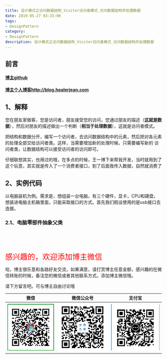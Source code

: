 ```yaml
---
title: 设计模式之访问数据结构_Visitor访问者模式_访问数据结构并处理数据
date: 2019-05-27 03:33:00
tags: 
- DesignPattern
category: 
- DesignPattern
description: 设计模式之访问数据结构_Visitor访问者模式_访问数据结构并处理数据
---
```


<!-- 

https://raw.githubusercontent.com/HealerJean/HealerJean.github.io/master/blogImages/
　　首行缩进

<font  clalss="healerColor" color="red" size="5" >     </font>

<font  clalss="healerSize"  size="5" >     </font>
-->




## 前言

#### [博主github](https://github.com/HealerJean)
#### [博主个人博客http://blog.healerjean.com](http://HealerJean.github.io)    



## 1、解释

您在朋友家做客，您是访问者，朋友接受您的访问，您通过朋友的描述（**这就是数据**），然后对朋友的描述做出一个判断（**相当于处理数据**），这就是访问者模式。    

把结构和数据分开，编写一个访问者，去访问数据结构中的元素，然后把对各元素的处理全部交给访问者类。这样，当需要增加新的处理时候，只需要编写新的 访问者类，让数据结构可以接受访问者的访问即可。    



仔细联想其实，也用过的哦，在多点的时候，王一博下来帮我开发，当时就用到了这个玩意，其实就是传入了一个消费者接口，到了后面我传入数据，自然就消费了 





## 2、实例代码

以电脑装机为例。需求是，想组装一台电脑，有三个硬件，显卡，CPU和硬盘，想装进电脑主机箱里面，只能采取接口的方式。首先我们假设使用的是usb接口去连接。    





### 2.1、电脑零部件抽象父类 

```

```





##  













<br/>
<br/>

<font  color="red" size="5" >     
感兴趣的，欢迎添加博主微信
 </font>

<br/>



哈，博主很乐意和各路好友交流，如果满意，请打赏博主任意金额，感兴趣的在微信转账的时候，备注您的微信或者其他联系方式。添加博主微信哦。    

请下方留言吧。可与博主自由讨论哦

|微信 | 微信公众号|支付宝|
|:-------:|:-------:|:------:|
| ![微信](https://raw.githubusercontent.com/HealerJean/HealerJean.github.io/master/assets/img/tctip/weixin.jpg)|![微信公众号](https://raw.githubusercontent.com/HealerJean/HealerJean.github.io/master/assets/img/my/qrcode_for_gh_a23c07a2da9e_258.jpg)|![支付宝](https://raw.githubusercontent.com/HealerJean/HealerJean.github.io/master/assets/img/tctip/alpay.jpg) |



<!-- Gitalk 评论 start  -->

<link rel="stylesheet" href="https://unpkg.com/gitalk/dist/gitalk.css">
<script src="https://unpkg.com/gitalk@latest/dist/gitalk.min.js"></script> 
<div id="gitalk-container"></div>    
 <script type="text/javascript">
    var gitalk = new Gitalk({
		clientID: `1d164cd85549874d0e3a`,
		clientSecret: `527c3d223d1e6608953e835b547061037d140355`,
		repo: `HealerJean.github.io`,
		owner: 'HealerJean',
		admin: ['HealerJean'],
		id: 'MT6tVajNwkKZQ9Yc',
    });
    gitalk.render('gitalk-container');
</script> 

<!-- Gitalk end -->


